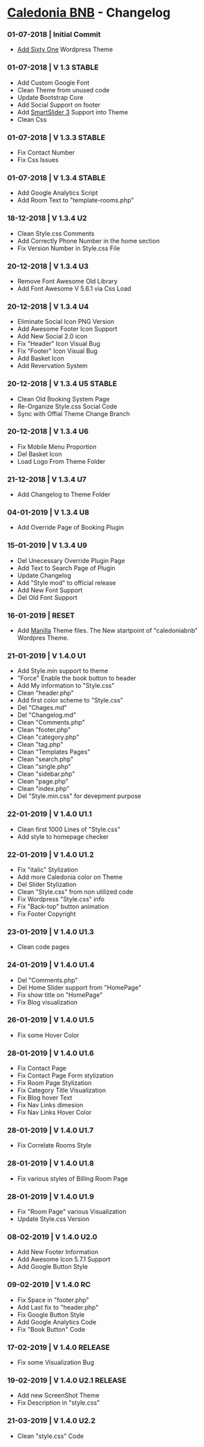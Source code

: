 # [Caledonia BNB](http://www.caledoniabnb.it) - Changelog

### 01-07-2018 | Initial Commit
- [Add Sixty One](https://www.cssigniter.com/themes/sixtyone/) Wordpress Theme

### 01-07-2018 | V 1.3 STABLE
- Add Custom Google Font
- Clean Theme from unused code
- Update Bootstrap Core
- Add Social Support on footer
- Add [SmartSlider 3](https://smartslider3.com/) Support into Theme
- Clean Css

### 01-07-2018 | V 1.3.3 STABLE
- Fix Contact Number
- Fix Css Issues

### 01-07-2018 | V 1.3.4 STABLE
- Add Google Analytics Script
- Add Room Text to "template-rooms.php"

### 18-12-2018 | V 1.3.4 U2
- Clean Style.css Comments
- Add Correctly Phone Number in the home section
- Fix Version Number in Style.css File

### 20-12-2018 | V 1.3.4 U3
- Remove Font Awesome Old Library
- Add Font Awesome V 5.6.1 via Css Load
  
### 20-12-2018 | V 1.3.4 U4
- Eliminate Social Icon PNG Version
- Add Awesome Footer Icon Support
- Add New Social 2.0 icon
- Fix "Header" Icon Visual Bug
- Fix "Footer" Icon Visual Bug
- Add Basket Icon
- Add Revervation System

### 20-12-2018 | V 1.3.4 U5 STABLE
- Clean Old Booking System Page
- Re-Organize Style.css Social Code
- Sync with Offial Theme Change Branch

### 20-12-2018 | V 1.3.4 U6
- Fix Mobile Menu Proportion
- Del Basket Icon
- Load Logo From Theme Folder

### 21-12-2018 | V 1.3.4 U7
- Add Changelog to Theme Folder

### 04-01-2019 | V 1.3.4 U8
- Add Override Page of Booking Plugin

### 15-01-2019 | V 1.3.4 U9
- Del Unecessary Override Plugin Page
- Add Text to Search Page of Plugin
- Update Changelog
- Add "Style mod" to official release
- Add New Font Support
- Del Old Font Support

### 16-01-2019 | **RESET**
- Add [Manilla](https://wphotelier.com/free-wordpress-hotel-theme/) Theme files. The New startpoint of "caledoniabnb" Wordpres Theme.

### 21-01-2019 | V 1.4.0 U1
- Add Style.min support to theme
- "Force" Enable the book button to header
- Add My information to "Style.css"
- Clean "header.php"
- Add first color scheme to "Style.css"
- Del "Chages.md"
- Del "Changelog.md"
- Clean "Comments.php"
- Clean "footer.php"
- Clean "category.php"
- Clean "tag.php"
- Clean "Templates Pages"
- Clean "search.php"
- Clean "single.php"
- Clean "sidebar.php"
- Clean "page.php"
- Clean "index.php"
- Del "Style.min.css" for devepment purpose
  
### 22-01-2019 | V 1.4.0 U1.1
- Clean first 1000 Lines of "Style.css"
- Add style to homepage checker

### 22-01-2019 | V 1.4.0 U1.2
- Fix "italic" Stylization
- Add more Caledonia color on Theme
- Del Slider Stylization
- Clean "Style.css" from non utilized code
- Fix Wordpress "Style.css" info
- Fix "Back-top" button animation
- Fix Footer Copyright

### 23-01-2019 | V 1.4.0 U1.3
- Clean code pages

### 24-01-2019 | V 1.4.0 U1.4
- Del "Comments.php"
- Del Home Slider support from "HomePage"
- Fix show title on "HomePage"
- Fix Blog visualization
  
### 26-01-2019 | V 1.4.0 U1.5
- Fix some Hover Color
  
### 28-01-2019 | V 1.4.0 U1.6
- Fix Contact Page
- Fix Contact Page Form stylization
- Fix Room Page Stylization
- Fix Category Title Visualization
- Fix Blog hover Text
- Fix Nav Links dimesion
- Fix Nav Links Hover Color

### 28-01-2019 | V 1.4.0 U1.7
- Fix Correlate Rooms Style
  
### 28-01-2019 | V 1.4.0 U1.8
- Fix various styles of Billing Room Page
  
### 28-01-2019 | V 1.4.0 U1.9
- Fix "Room Page" various Visualization
- Update Style.css Version

### 08-02-2019 | V 1.4.0 U2.0
- Add New Footer Information
- Add Awesome Icon 5.7.1 Support
- Add Google Button Style

### 09-02-2019 | V 1.4.0 **RC**
- Fix Space in "footer.php"
- Add Last fix to "header.php"
- Fix Google Button Style
- Add Google Analytics Code
- Fix "Book Button" Code

### 17-02-2019 | V 1.4.0 RELEASE
- Fix some Visualization Bug

### 19-02-2019 | V 1.4.0 U2.1 RELEASE
- Add new ScreenShot Theme
- Fix Description in "style.css"

### 21-03-2019 | V 1.4.0 U2.2
- Clean "style.css" Code